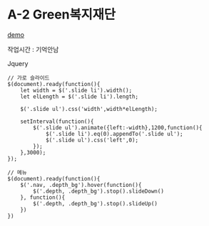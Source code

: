 # A-2 Green복지재단
[demo](https://ppotatog.github.io/CraftsmanWebDesign/example02/)

작업시간 : 기억안남

Jquery
```
// 가로 슬라이드
$(document).ready(function(){
    let width = $('.slide li').width();
    let elLength = $('.slide li').length;

    $('.slide ul').css('width',width*elLength);

    setInterval(function(){
        $('.slide ul').animate({left:-width},1200,function(){
            $('.slide li').eq(0).appendTo('.slide ul');
            $('.slide ul').css('left',0);	
        });
    },3000);    
});
```
```
// 메뉴
$(document).ready(function(){
    $('.nav, .depth_bg').hover(function(){
        $('.depth, .depth_bg').stop().slideDown()	
    }, function(){
        $('.depth, .depth_bg').stop().slideUp()	
    })
})

```
